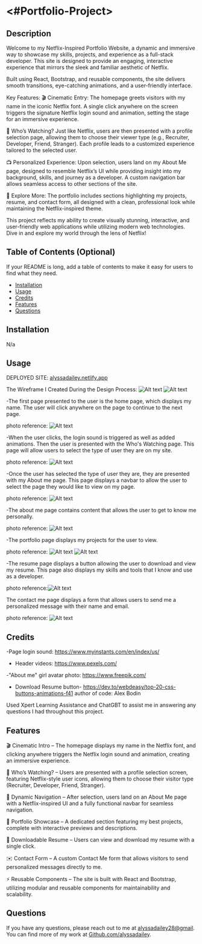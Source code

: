 # <#Portfolio-Project>

## Description
Welcome to my Netflix-Inspired Portfolio Website, a dynamic and immersive way to showcase my skills, projects, and experience as a full-stack developer. This site is designed to provide an engaging, interactive experience that mirrors the sleek and familiar aesthetic of Netflix.

Built using React, Bootstrap, and reusable components, the site delivers smooth transitions, eye-catching animations, and a user-friendly interface.

Key Features:
🎬 Cinematic Entry: The homepage greets visitors with my name in the iconic Netflix font. A single click anywhere on the screen triggers the signature Netflix login sound and animation, setting the stage for an immersive experience.

👤 Who’s Watching? Just like Netflix, users are then presented with a profile selection page, allowing them to choose their viewer type (e.g., Recruiter, Developer, Friend, Stranger). Each profile leads to a customized experience tailored to the selected user.

📺 Personalized Experience: Upon selection, users land on my About Me page, designed to resemble Netflix’s UI while providing insight into my background, skills, and journey as a developer. A custom navigation bar allows seamless access to other sections of the site.

🚀 Explore More: The portfolio includes sections highlighting my projects, resume, and contact form, all designed with a clean, professional look while maintaining the Netflix-inspired theme.

This project reflects my ability to create visually stunning, interactive, and user-friendly web applications while utilizing modern web technologies. Dive in and explore my world through the lens of Netflix!



## Table of Contents (Optional)

If your README is long, add a table of contents to make it easy for users to find what they need.

- [Installation](#installation)
- [Usage](#usage)
- [Credits](#credits)
- [Features](#features)
- [Questions](#questions)

## Installation

N/a

## Usage

DEPLOYED SITE: [alyssadailey.netlify.app](https://alyssadailey.netlify.app/)

The Wireframe I Created During the Design Process: ![Alt text](./public/assets/Wireframe-1.png)
![Alt text](./public/assets/Wireframe-2.png)

-The first page presented to the user is the home page, which displays my name. The user will click anywhere on the page to continue to the next page.

photo reference: ![Alt text](./public/assets/HomePage-SS.png)


-When the user clicks, the login sound is triggered as well as added animations.
Then the user is presented with the Who's Watching page.
This page will allow users to select the type of user they are on my site.

photo reference: ![Alt text](./public/assets/WhosWatching-SS.png)


-Once the user has selected the type of user they are, they are presented with my About me page.
This page displays a navbar to allow the user to select the page they would like to view on my page.

photo reference: ![Alt text](./public/assets/About-SS-1.png)


-The about me page contains content that allows the user to get to know me personally.

photo reference: ![Alt text](./public/assets/About-SS-2.png)


-The portfolio page displays my projects for the user to view.

photo reference: ![Alt text](./public/assets/Portfolio-SS-1.png)
 ![Alt text](./public/assets/Portfolio-SS-2.png)

-The resume page displays a button allowing the user to download and view my resume. 
This page also displays my skills and tools that I know and use as a developer.

photo reference:![Alt text](./public/assets/Resume-SS.png)

The contact me page displays a form that allows users to send me a personalized message with their name and email.

photo reference: ![Alt text](./public/assets/Contact-SS.png)


## Credits

-Page login sound: https://www.myinstants.com/en/index/us/

- Header videos: https://www.pexels.com/

-"About me" girl avatar photo: https://www.freepik.com/

- Download Resume button- https://dev.to/webdeasy/top-20-css-buttons-animations-f41  author of code: Alex Bodin

Used Xpert Learning Assistance and ChatGBT to assist me in answering any questions I had throughout this project.


## Features

🎬 Cinematic Intro – The homepage displays my name in the Netflix font, and clicking anywhere triggers the Netflix login sound and animation, creating an immersive experience.

👤 Who’s Watching? – Users are presented with a profile selection screen, featuring Netflix-style user icons, allowing them to choose their visitor type (Recruiter, Developer, Friend, Stranger).

🔗 Dynamic Navigation – After selection, users land on an About Me page with a Netflix-inspired UI and a fully functional navbar for seamless navigation.

💼 Portfolio Showcase – A dedicated section featuring my best projects, complete with interactive previews and descriptions.

📄 Downloadable Resume – Users can view and download my resume with a single click.

✉️ Contact Form – A custom Contact Me form that allows visitors to send personalized messages directly to me.

⚡ Reusable Components – The site is built with React and Bootstrap, utilizing modular and reusable components for maintainability and scalability.

## Questions

If you have any questions, please reach out to me at [alyssadailey28@gmail](mailto:alyssadailey28@gmail).
You can find more of my work at [Github.com/alyssadailey](https://github.com/Github.com/alyssadailey).



